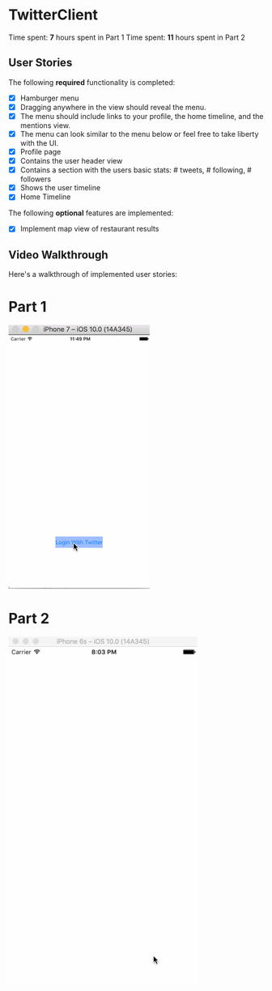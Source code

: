 # TwitterClient
Time spent: **7** hours spent in Part 1
Time spent: **11** hours spent in Part 2

## User Stories

The following **required** functionality is completed:

- [x] Hamburger menu
- [x] Dragging anywhere in the view should reveal the menu.
- [x] The menu should include links to your profile, the home timeline, and the mentions view.
- [x] The menu can look similar to the menu below or feel free to take liberty with the UI.
- [x] Profile page
- [x] Contains the user header view
- [x] Contains a section with the users basic stats: # tweets, # following, # followers
- [x] Shows the user timeline
- [x] Home Timeline

The following **optional** features are implemented:

- [x] Implement map view of restaurant results

## Video Walkthrough

Here's a walkthrough of implemented user stories:

# Part 1
![](twitter.gif)

# Part 2
![](twitterRedux.gif)
